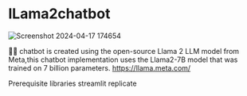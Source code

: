 # lLama2chatbot
![Screenshot 2024-04-17 174654](https://github.com/ayushharmaa/lLama2chatbot/assets/93790325/fa76c6f4-4c1f-47d1-9542-74cb26ca3835)


🦙💬 chatbot is created using the open-source Llama 2 LLM model from Meta,this chatbot implementation uses the Llama2-7B model that was trained on 7 billion parameters.
https://llama.meta.com/

Prerequisite libraries
streamlit
replicate
